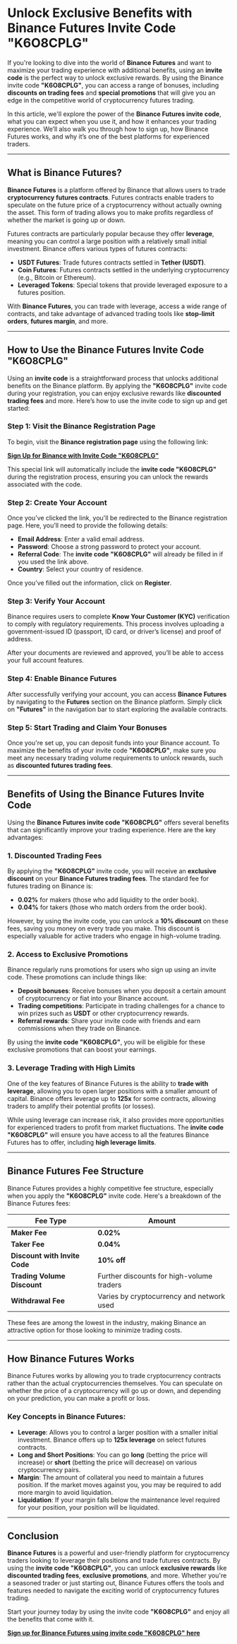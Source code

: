 # Unlock Exclusive Benefits with Binance Futures Invite Code "K6O8CPLG"

If you're looking to dive into the world of **Binance Futures** and want to maximize your trading experience with additional benefits, using an **invite code** is the perfect way to unlock exclusive rewards. By using the Binance invite code **"K6O8CPLG"**, you can access a range of bonuses, including **discounts on trading fees** and **special promotions** that will give you an edge in the competitive world of cryptocurrency futures trading.

In this article, we'll explore the power of the **Binance Futures invite code**, what you can expect when you use it, and how it enhances your trading experience. We’ll also walk you through how to sign up, how Binance Futures works, and why it’s one of the best platforms for experienced traders.

---

## What is Binance Futures?

**Binance Futures** is a platform offered by Binance that allows users to trade **cryptocurrency futures contracts**. Futures contracts enable traders to speculate on the future price of a cryptocurrency without actually owning the asset. This form of trading allows you to make profits regardless of whether the market is going up or down.

Futures contracts are particularly popular because they offer **leverage**, meaning you can control a large position with a relatively small initial investment. Binance offers various types of futures contracts:
- **USDT Futures**: Trade futures contracts settled in **Tether (USDT)**.
- **Coin Futures**: Futures contracts settled in the underlying cryptocurrency (e.g., Bitcoin or Ethereum).
- **Leveraged Tokens**: Special tokens that provide leveraged exposure to a futures position.

With **Binance Futures**, you can trade with leverage, access a wide range of contracts, and take advantage of advanced trading tools like **stop-limit orders**, **futures margin**, and more.

---

## How to Use the Binance Futures Invite Code "K6O8CPLG"

Using an **invite code** is a straightforward process that unlocks additional benefits on the Binance platform. By applying the **"K6O8CPLG"** invite code during your registration, you can enjoy exclusive rewards like **discounted trading fees** and more. Here’s how to use the invite code to sign up and get started:

### Step 1: Visit the Binance Registration Page

To begin, visit the **Binance registration page** using the following link:

[**Sign Up for Binance with Invite Code "K6O8CPLG"**](https://www.binance.com/join?ref=K6O8CPLG)

This special link will automatically include the **invite code "K6O8CPLG"** during the registration process, ensuring you can unlock the rewards associated with the code.

### Step 2: Create Your Account

Once you’ve clicked the link, you'll be redirected to the Binance registration page. Here, you’ll need to provide the following details:
- **Email Address**: Enter a valid email address.
- **Password**: Choose a strong password to protect your account.
- **Referral Code**: The **invite code** **"K6O8CPLG"** will already be filled in if you used the link above.
- **Country**: Select your country of residence.

Once you’ve filled out the information, click on **Register**.

### Step 3: Verify Your Account

Binance requires users to complete **Know Your Customer (KYC)** verification to comply with regulatory requirements. This process involves uploading a government-issued ID (passport, ID card, or driver’s license) and proof of address.

After your documents are reviewed and approved, you’ll be able to access your full account features.

### Step 4: Enable Binance Futures

After successfully verifying your account, you can access **Binance Futures** by navigating to the **Futures** section on the Binance platform. Simply click on **"Futures"** in the navigation bar to start exploring the available contracts.

### Step 5: Start Trading and Claim Your Bonuses

Once you're set up, you can deposit funds into your Binance account. To maximize the benefits of your invite code **"K6O8CPLG"**, make sure you meet any necessary trading volume requirements to unlock rewards, such as **discounted futures trading fees**.

---

## Benefits of Using the Binance Futures Invite Code

Using the **Binance Futures invite code "K6O8CPLG"** offers several benefits that can significantly improve your trading experience. Here are the key advantages:

### 1. **Discounted Trading Fees**

By applying the **"K6O8CPLG"** invite code, you will receive an **exclusive discount** on your **Binance Futures trading fees**. The standard fee for futures trading on Binance is:
- **0.02%** for makers (those who add liquidity to the order book).
- **0.04%** for takers (those who match orders from the order book).

However, by using the invite code, you can unlock a **10% discount** on these fees, saving you money on every trade you make. This discount is especially valuable for active traders who engage in high-volume trading.

### 2. **Access to Exclusive Promotions**

Binance regularly runs promotions for users who sign up using an invite code. These promotions can include things like:
- **Deposit bonuses**: Receive bonuses when you deposit a certain amount of cryptocurrency or fiat into your Binance account.
- **Trading competitions**: Participate in trading challenges for a chance to win prizes such as **USDT** or other cryptocurrency rewards.
- **Referral rewards**: Share your invite code with friends and earn commissions when they trade on Binance.

By using the **invite code "K6O8CPLG"**, you will be eligible for these exclusive promotions that can boost your earnings.

### 3. **Leverage Trading with High Limits**

One of the key features of Binance Futures is the ability to **trade with leverage**, allowing you to open larger positions with a smaller amount of capital. Binance offers leverage up to **125x** for some contracts, allowing traders to amplify their potential profits (or losses). 

While using leverage can increase risk, it also provides more opportunities for experienced traders to profit from market fluctuations. The **invite code "K6O8CPLG"** will ensure you have access to all the features Binance Futures has to offer, including **high leverage limits**.

---

## Binance Futures Fee Structure

Binance Futures provides a highly competitive fee structure, especially when you apply the **"K6O8CPLG"** invite code. Here's a breakdown of the Binance Futures fees:

| **Fee Type**            | **Amount**                                 |
|-------------------------|--------------------------------------------|
| **Maker Fee**           | **0.02%**                                  |
| **Taker Fee**           | **0.04%**                                  |
| **Discount with Invite Code** | **10% off**                           |
| **Trading Volume Discount** | Further discounts for high-volume traders |
| **Withdrawal Fee**      | Varies by cryptocurrency and network used |

These fees are among the lowest in the industry, making Binance an attractive option for those looking to minimize trading costs.

---

## How Binance Futures Works

Binance Futures works by allowing you to trade cryptocurrency contracts rather than the actual cryptocurrencies themselves. You can speculate on whether the price of a cryptocurrency will go up or down, and depending on your prediction, you can make a profit or loss.

### Key Concepts in Binance Futures:

- **Leverage**: Allows you to control a larger position with a smaller initial investment. Binance offers up to **125x leverage** on select futures contracts.
- **Long and Short Positions**: You can go **long** (betting the price will increase) or **short** (betting the price will decrease) on various cryptocurrency pairs.
- **Margin**: The amount of collateral you need to maintain a futures position. If the market moves against you, you may be required to add more margin to avoid liquidation.
- **Liquidation**: If your margin falls below the maintenance level required for your position, your position will be liquidated.

---

## Conclusion

**Binance Futures** is a powerful and user-friendly platform for cryptocurrency traders looking to leverage their positions and trade futures contracts. By using the **invite code "K6O8CPLG"**, you can unlock **exclusive rewards** like **discounted trading fees**, **exclusive promotions**, and more. Whether you're a seasoned trader or just starting out, Binance Futures offers the tools and features needed to navigate the exciting world of cryptocurrency futures trading.

Start your journey today by using the invite code **"K6O8CPLG"** and enjoy all the benefits that come with it.

[**Sign up for Binance Futures using invite code "K6O8CPLG" here**](https://www.binance.com/join?ref=K6O8CPLG)
